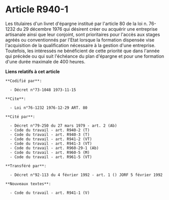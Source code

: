 # Article R940-1

Les titulaires d'un livret d'épargne institué par l'article 80 de la loi n. 76-1232 du 29 décembre 1976 qui désirent créer ou
acquérir une entreprise artisanale ainsi que leur conjoint, sont prioritaires pour l'accès aux stages agréés ou conventionnés
par l'Etat lorsque la formation dispensée vise l'acquisition de la qualification nécessaire à la gestion d'une entreprise.
Toutefois, les intéressés ne bénéficient de cette priorité que dans l'année qui précède ou qui suit l'échéance du plan
d'épargne et pour une formation d'une durée maximale de 400 heures.

**Liens relatifs à cet article**

	**Codifié par**:

	  - Décret n°73-1048 1973-11-15

	**Cite**:

	  - Loi n°76-1232 1976-12-29 ART. 80

	**Cité par**:

	  - Décret n°79-250 du 27 mars 1979 - art. 2 (Ab)
	  - Code du travail - art. R940-2 (T)
	  - Code du travail - art. R940-3 (T)
	  - Code du travail - art. R941-2 (VT)
	  - Code du travail - art. R941-3 (VT)
	  - Code du travail - art. R960-29-1 (Ab)
	  - Code du travail - art. R960-5 (M)
	  - Code du travail - art. R961-5 (VT)

	**Transféré par**:

	  - Décret n°92-113 du 4 février 1992 - art. 1 () JORF 5 février 1992

	**Nouveaux textes**:

	  - Code du travail - art. R941-1 (V)
